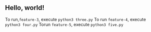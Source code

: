 ## Hello, world!

To run,`feature-3`, execute `python3 three.py`
To run `feature-4`, execute `python3 four.py`
Torun `feature-5`, execute `python3 five.py`

